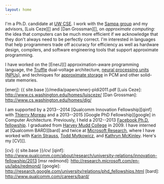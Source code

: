 ```yaml
---
layout: home
---
```

I'm a Ph.D. candidate at [UW CSE][]. I work with the [Sampa
group][] and my advisors, [Luis Ceze][] and [Dan Grossman][], on
*approximate computing:* the idea that computers can be much more efficient
if we acknowledge that they don't always need to be perfectly correct.
I'm interested in languages that help programmers trade off accuracy for
efficiency as well as hardware design, compilers, and software engineering
tools that support approximate programming.

I have worked on the [EnerJ][] approximation-aware programming language,
the [Truffle][] dual-voltage architecture, [neural processing units
(NPUs)][npu], and techniques for [approximate storage][storage] in PCM and
other solid-state memories.

[npu]: http://dl.acm.org/citation.cfm?id=2457519
[truffle]: http://dl.acm.org/citation.cfm?id=2151008
[storage]: http://dl.acm.org/citation.cfm?id=2540708.2540712
[uw cse]: http://www.cs.washington.edu/
[sampa group]: http://sampa.cs.washington.edu/sampa/Main_Page
[enerj]: {{ site.base }}/media/papers/enerj-pldi2011.pdf
[Luis Ceze]: http://www.cs.washington.edu/homes/luisceze/ 
[Dan Grossman]: http://www.cs.washington.edu/homes/djg/ 

I am supported by a 2013--2014 [Qualcomm Innovation Fellowship][qinf] with
[Thierry Moreau][theirry] and a 2013--2015 [Google PhD Fellowship][google]
in Computer Architecture.
Previously, I held a 2012--2013 [Facebook Ph.D. fellowship][fbfellow].
I graduated from [Harvey Mudd College](http://www.hmc.edu/) in 2009.
I have interned at [Qualcomm BARD][bard] and twice at [Microsoft
Research][], where I have worked with [Karin Strauss][], [Todd
Mytkowicz][], and [Kathryn McKinley][].
Here's my [CV][].

[theirry]: http://homes.cs.washington.edu/~moreau/
[Kathryn McKinley]: http://research.microsoft.com/en-us/people/mckinley/
[Todd Mytkowicz]: http://research.microsoft.com/en-us/people/toddm/default.aspx
[Microsoft Research]: http://research.microsoft.com/
[fbfellow]: http://www.facebook.com/fellowships
[XCG]: http://research.microsoft.com/en-us/labs/xcg/default.aspx
[Karin Strauss]: http://research.microsoft.com/en-us/people/kstrauss/
[cv]: {{ site.base }}/cv/
[qinf]: http://www.qualcomm.com/about/research/university-relations/innovation-fellowship/2013
[msr redmond]: http://research.microsoft.com/en-us/labs/redmond/
[google]: http://research.google.com/university/relations/phd_fellowships.html
[bard]: http://www.qualcomm.com/careers/bard/

